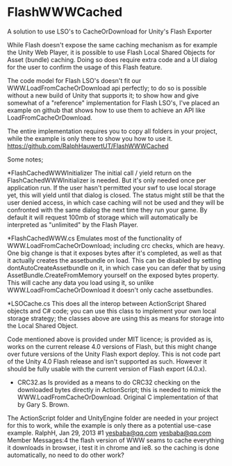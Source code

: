 FlashWWWCached
==============

A solution to use LSO's to CacheOrDownload for Unity's Flash Exporter


While Flash doesn't expose the same caching mechanism as for example the Unity Web Player, it is possible to use Flash Local Shared Objects for Asset (bundle) caching. Doing so does require extra code and a UI dialog for the user to confirm the usage of this Flash feature.

The code model for Flash LSO's doesn't fit our WWW.LoadFromCacheOrDownload api perfectly; to do so is possible without a new build of Unity that supports it; to show how and give somewhat of a "reference" implementation for Flash LSO's, I've placed an example on github that shows how to use them to achieve an API like LoadFromCacheOrDownload.

The entire implementation requires you to copy all folders in your project, while the example is only there to show you how to use it.
https://github.com/RalphHauwertUT/FlashWWWCached

Some notes; 

*FlashCachedWWWInitializer
The initial call / yield return on the FlashCachedWWWInitializer is needed. But it's only needed once per application run. If the user hasn't permitted your swf to use local storage yet, this will yield until that dialog is closed. The status might still be that the user denied access, in which case caching will not be used and they will be confronted with the same dialog the next time they run your game. By default it will request 100mb of storage which will automatically be interpreted as "unlimited" by the Flash Player.

*FlashCachedWWW.cs
Emulates most of the functionality of WWW.LoadFromCacheOrDownload; including crc checks, which are heavy. One big change is that it exposes bytes after it's completed, as well as that it actually creates the assetbundle on load. This can be disabled by setting dontAutoCreateAssetbundle on it, in which case you can defer that by using AssetBundle.CreateFromMemory yourself on the exposed bytes property. This will cache any data you load using it, so unlike WWW.LoadFromCacheOrDownload it doesn't only cache assetbundles.

*LSOCache.cs
This does all the interop between ActionScript Shared objects and C# code; you can use this class to implement your own local storage strategy; the classes above are using this as means for storage into the Local Shared Object.

Code mentioned above is provided under MIT licence; is provided as is, works on the current release 4.0 versions of Flash, but this might change over future versions of the Unity Flash export deploy. This is not code part of the Unity 4.0 Flash release and isn't supported as such. However it should be fully usable with the current version of Flash export (4.0.x).

* CRC32.as
Is provided as a means to do CRC32 checking on the downloaded bytes directly in ActionScript; this is needed to mimick the WWW.LoadFromCacheOrDownload. Original C implementation of that by Gary S. Brown.

The ActionScript folder and UnityEngine folder are needed in your project for this to work, while the example is only there as a potential use-case example.
RalphH, Jan 29, 2013 #1
 yesbaba@qq.com
yesbaba@qq.com
Member
Messages:4
the flash version of WWW seams to cache everything it downloads in browser, i test it in chrome and ie8.
so the caching is done automatically, no need to do other work?
